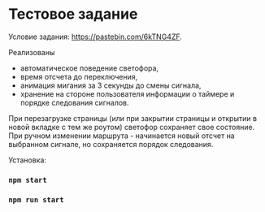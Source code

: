 # Тестовое задание

Условие задания: https://pastebin.com/6kTNG4ZF.

Реализованы 
 - автоматическое поведение светофора, 
 - время отсчета до переключения,
 - анимация мигания за 3 секунды до смены сигнала,
 - хранение на стороне пользователя информации о таймере и порядке следования сигналов.
 
 При перезагрузке страницы (или при закрытии страницы и открытии в новой вкладке с тем же роутом)  светофор сохраняет свое состояние. 
 При ручном изменении маршрута - начинается новый отсчет на выбранном сигнале, но сохраняется порядок следования.
 
 
 Установка: 
 ### `npm start`
 ### `npm run start`
 




